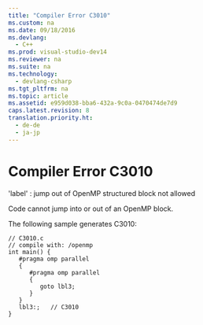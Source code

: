 ```yaml
---
title: "Compiler Error C3010"
ms.custom: na
ms.date: 09/18/2016
ms.devlang: 
  - C++
ms.prod: visual-studio-dev14
ms.reviewer: na
ms.suite: na
ms.technology: 
  - devlang-csharp
ms.tgt_pltfrm: na
ms.topic: article
ms.assetid: e959d038-bba6-432a-9c0a-0470474de7d9
caps.latest.revision: 8
translation.priority.ht: 
  - de-de
  - ja-jp
---
```

# Compiler Error C3010
'label' : jump out of OpenMP structured block not allowed  
  
 Code cannot jump into or out of an OpenMP block.  
  
 The following sample generates C3010:  
  
```  
// C3010.c  
// compile with: /openmp  
int main() {  
   #pragma omp parallel   
   {  
      #pragma omp parallel  
      {  
         goto lbl3;  
      }  
   }  
   lbl3:;   // C3010  
}  
```